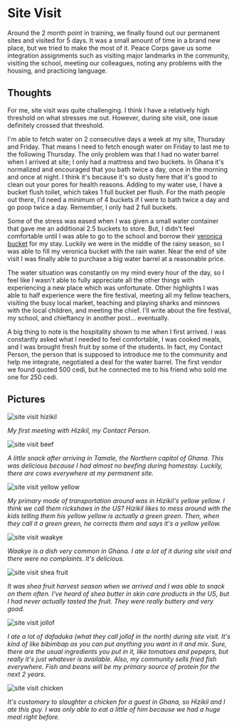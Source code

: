 # Site Visit
Around the 2 month point in training, we finally found out our permanent sites and visited for 5 days. It was a small amount of time in a brand new place, but we tried to make the most of it. Peace Corps gave us some integration assignments such as visiting major landmarks in the community, visiting the school, meeting our colleagues, noting any problems with the housing, and practicing language.

## Thoughts
For me, site visit was quite challenging. I think I have a relatively high threshold on what stresses me out. However, during site visit, one issue definitely crossed that threshold.

I'm able to fetch water on 2 consecutive days a week at my site, Thursday and Friday. That means I need to fetch enough water on Friday to last me to the following Thursday. The only problem was that I had no water barrel when I arrived at site; I only had a mattress and two buckets. In Ghana it's normalized and encouraged that you bath twice a day, once in the morning and once at night. I think it's because it's so dusty here that it's good to clean out your pores for health reasons. Adding to my water use, I have a bucket flush toilet, which takes 1 full bucket per flush. For the math people out there, I'd need a minimum of 4 buckets if I were to bath twice a day and go poop twice a day. Remember, I only had 2 full buckets.

Some of the stress was eased when I was given a small water container that gave me an additional 2.5 buckets to store. But, I didn't feel comfortable until I was able to go to the school and borrow their [veronica bucket](https://en.wikipedia.org/wiki/Veronica_bucket) for my stay. Luckily we were in the middle of the rainy season, so I was able to fill my veronica bucket with the rain water. Near the end of site visit I was finally able to purchase a big water barrel at a reasonable price.

The water situation was constantly on my mind every hour of the day, so I feel like I wasn't able to fully appreciate all the other things with experiencing a new place which was unfortunate. Other highlights I was able to half experience were the fire festival, meeting all my fellow teachers, visiting the busy local market, teaching and playing sharks and minnows with the local children, and meeting the chief. I'll write about the fire festival, my school, and chieftancy in another post... eventually.

A big thing to note is the hospitality shown to me when I first arrived. I was constantly asked what I needed to feel comfortable, I was cooked meals, and I was brought fresh fruit by some of the students. In fact, my Contact Person, the person that is supposed to introduce me to the community and help me integrate, negotiated a deal for the water barrel. The first vendor we found quoted 500 cedi, but he connected me to his friend who sold me one for 250 cedi.

## Pictures

![site visit hizikil](/images/site_visit_hizikil.png)

*My first meeting with Hizikil, my Contact Person.*

![site visit beef](/images/site_visit_beef.png)

*A little snack after arriving in Tamale, the Northern capitol of Ghana. This was delicious because I had almost no beefing during homestay. Luckily, there are cows everywhere at my permanent site.*

![site visit yellow yellow](/images/site_visit_yellow_yellow.png)

*My primary mode of transportation around was in Hizikil's yellow yellow. I think we call them rickshaws in the US? Hizikil likes to mess around with the kids telling them his yellow yellow is actually a green green. Then, when they call it a green green, he corrects them and says it's a yellow yellow.*

![site visit waakye](/images/site_visit_waakye.png)

*Waakye is a dish very common in Ghana. I ate a lot of it during site visit and there were no complaints. It's delicious.*

![site visit shea fruit](/images/site_visit_shea_fruit.png)

*It was shea fruit harvest season when we arrived and I was able to snack on them often. I've heard of shea butter in skin care products in the US, but I had never actually tasted the fruit. They were really buttery and very good.*

![site visit jollof](/images/site_visit_jollof.png)

*I ate a lot of dafaduka (what they call jollof in the north) during site visit. It's kind of like bibimbap as you can put anything you want in it and mix. Sure, there are the usual ingredients you put in it, like tomatoes and pepeprs, but really it's just whatever is available. Also, my community sells fried fish everywhere. Fish and beans will be my primary source of protein for the next 2 years.*

![site visit chicken](/images/site_visit_chicken.png)

*It's customary to slaughter a chicken for a guest in Ghana, so Hizikil and I ate this guy. I was only able to eat a little of him because we had a huge meal right before.*
